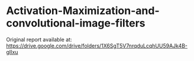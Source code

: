 # Activation-Maximization-and-convolutional-image-filters
Original report available at:
https://drive.google.com/drive/folders/1X6SgT5V7nrqduLcqhUU59AJk4B-gIIxu
